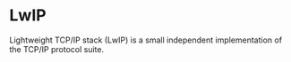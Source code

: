 # LwIP
 Lightweight TCP/IP stack (LwIP)  is a small independent implementation of the TCP/IP protocol suite.
